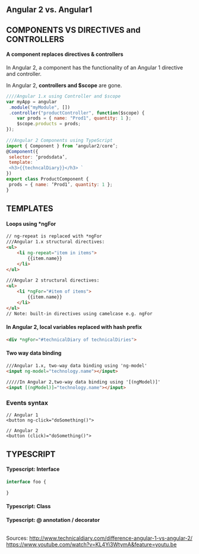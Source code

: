 Angular 2 vs. Angular1
---------------------

COMPONENTS VS DIRECTIVES and CONTROLLERS
----------------------------------------
#### A component replaces directives & controllers
In Angular 2, a component has the functionality of an Angular 1
directive and controller.

In Angular 2, **controllers and $scope** are gone.
```javascript
////Angular 1.x using Controller and $scope
var myApp = angular
 .module("myModule", []) 
 .controller("productController", function($scope) {
    var prods = { name: "Prod1", quantity: 1 }; 
    $scope.products = prods;
});
 
///Angular 2 Components using TypeScript
import { Component } from ‘angular2/core’;
@Component({
 selector: ‘prodsdata’,
 template: `
 <h3>{{techncalDiary}}</h3> `
})
export class ProductComponent {
 prods = { name: ‘Prod1’, quantity: 1 };
}
```

TEMPLATES
---------

#### Loops using *ngFor
```html
// ng-repeat is replaced with *ngFor
///Angular 1.x structural directives:
<ul>
    <li ng-repeat="item in items">
        {{item.name}}
    </li>
</ul>
 
///Angular 2 structural directives:
<ul>
    <li *ngFor="#item of items">
        {{item.name}}
    </li>
</ul>
// Note: built-in directives using camelcase e.g. ngFor
```

#### In Angular 2, local variables replaced with hash prefix
```html
<div *ngFor="#technicalDiary of technicalDiries">
```

#### Two way data binding
```html
///Angular 1.x, two-way data binding using 'ng-model'
<input ng-model="technology.name"></input>
 
/////In Angular 2,two-way data binding using '[(ngModel)]'
<input [(ngModel)]="technology.name"></input>
```

### Events syntax
```
// Angular 1
<button ng-click="doSomething()">

// Angular 2
<button (click)="doSomething()">
```



TYPESCRIPT
----------
#### Typescript: Interface
```javascript
interface foo {
    
}


```

#### Typescript: Class


#### Typescript: @ annotation / decorator
```
```


Sources: 
http://www.technicaldiary.com/difference-angular-1-vs-angular-2/
https://www.youtube.com/watch?v=KL4Yi3WtymA&feature=youtu.be
